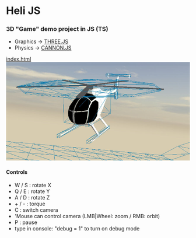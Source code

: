 # Heli JS
### 3D "Game" demo project in JS (TS)

- Graphics -> [THREE.JS]
- Physics -> [CANNON.JS]

[index.html]
![screenshot](/screenshot.jpg?raw=true "screenshot")

#### Controls
- W / S : rotate X
- Q / E : rotate Y
- A / D : rotate Z
- \+ / \- : torque
- C : switch camera
- 'Mouse can control camera (LMB|Wheel: zoom / RMB: orbit)
- P : pause
- type in console: "debug = 1" to turn on debug mode

[THREE.JS]: <https://threejs.org/examples/>
[CANNON.JS]: <http://schteppe.github.io/cannon.js/>
[index.html]: <https://rawgit.com/tomo0613/HeliJS/master/build/index.html>
